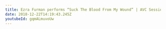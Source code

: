 ```yaml
---
title: Ezra Furman performs “Suck The Blood From My Wound” | AVC Sessions
date: 2018-12-22T14:19:43.245Z
youtubeId: gqmALmuvoUw
---
```

